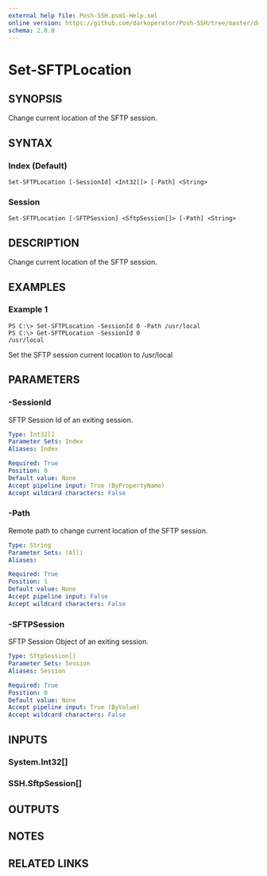 ```yaml
---
external help file: Posh-SSH.psm1-Help.xml
online version: https://github.com/darkoperator/Posh-SSH/tree/master/docs
schema: 2.0.0
---
```


# Set-SFTPLocation

## SYNOPSIS
Change current location of the SFTP session.

## SYNTAX

### Index (Default)
```
Set-SFTPLocation [-SessionId] <Int32[]> [-Path] <String>
```

### Session
```
Set-SFTPLocation [-SFTPSession] <SftpSession[]> [-Path] <String>
```

## DESCRIPTION
Change current location of the SFTP session.

## EXAMPLES

### Example 1
```
PS C:\> Set-SFTPLocation -SessionId 0 -Path /usr/local
PS C:\> Get-SFTPLocation -SessionId 0
/usr/local
```

Set the SFTP session current location to /usr/local

## PARAMETERS

### -SessionId
SFTP Session Id of an exiting session.

```yaml
Type: Int32[]
Parameter Sets: Index
Aliases: Index

Required: True
Position: 0
Default value: None
Accept pipeline input: True (ByPropertyName)
Accept wildcard characters: False
```

### -Path
Remote path to change current location of the SFTP session.

```yaml
Type: String
Parameter Sets: (All)
Aliases: 

Required: True
Position: 1
Default value: None
Accept pipeline input: False
Accept wildcard characters: False
```

### -SFTPSession
SFTP Session Object of an exiting session.

```yaml
Type: SftpSession[]
Parameter Sets: Session
Aliases: Session

Required: True
Position: 0
Default value: None
Accept pipeline input: True (ByValue)
Accept wildcard characters: False
```

## INPUTS

### System.Int32[]

### SSH.SftpSession[]

## OUTPUTS

## NOTES

## RELATED LINKS

